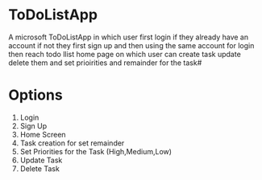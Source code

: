 # ToDoListApp
A microsoft ToDoListApp in which user first login if they already have an account if not they first sign up and then using the same account for login then reach todo llist home page on which user can create task update delete them and set prioirities and remainder for the task#
# Options
1) Login
2) Sign Up
3) Home Screen
4) Task creation for set remainder
5) Set Priorities for the Task (High,Medium,Low)
6) Update Task
7) Delete Task
